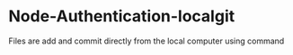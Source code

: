 # Node-Authentication-localgit
Files are add and commit directly from the local computer using command 
